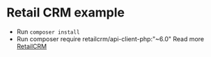 # Retail CRM example
* Run `composer install`
* Run composer require retailcrm/api-client-php:"~6.0"
Read more [RetailCRM](https://github.com/retailcrm/api-client-php)  
